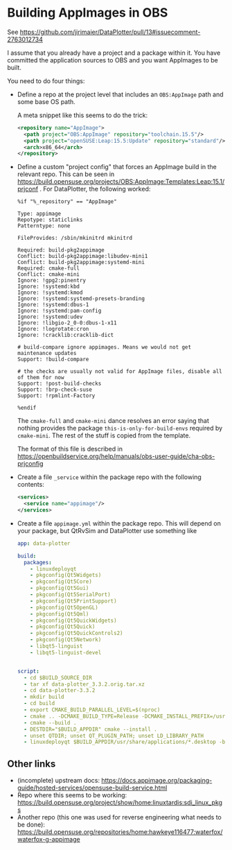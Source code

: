 # Building AppImages in OBS

See https://github.com/jirimaier/DataPlotter/pull/13#issuecomment-2763012734

I assume that you already have a project and a package within it.
You have committed the application sources to OBS and you want AppImages to be built.

You need to do four things:
* Define a repo at the project level that includes an `OBS:AppImage` path and some base OS path.

  A meta snippet like this seems to do the trick:
  ```xml
  <repository name="AppImage">
    <path project="OBS:AppImage" repository="toolchain.15.5"/>
    <path project="openSUSE:Leap:15.5:Update" repository="standard"/>
    <arch>x86_64</arch>
  </repository>
  ```
* Define a custom "project config" that forces an AppImage build
  in the relevant repo. This can be seen in https://build.opensuse.org/projects/OBS:AppImage:Templates:Leap:15.1/prjconf .
  For DataPlotter, the following worked:
  ```
  %if "%_repository" == "AppImage"

  Type: appimage
  Repotype: staticlinks
  Patterntype: none

  FileProvides: /sbin/mkinitrd mkinitrd

  Required: build-pkg2appimage
  Conflict: build-pkg2appimage:libudev-mini1
  Conflict: build-pkg2appimage:systemd-mini
  Required: cmake-full
  Conflict: cmake-mini
  Ignore: !gpg2:pinentry
  Ignore: !systemd:kbd
  Ignore: !systemd:kmod
  Ignore: !systemd:systemd-presets-branding
  Ignore: !systemd:dbus-1
  Ignore: !systemd:pam-config
  Ignore: !systemd:udev
  Ignore: !libgio-2_0-0:dbus-1-x11
  Ignore: !logrotate:cron
  Ignore: !cracklib:cracklib-dict

  # build-compare ignore appimages. Means we would not get maintenance updates
  Support: !build-compare

  # the checks are usually not valid for AppImage files, disable all of them for now
  Support: !post-build-checks
  Support: !brp-check-suse
  Support: !rpmlint-Factory

  %endif
  ```
  The `cmake-full` and `cmake-mini` dance resolves an error saying that nothing provides the package `this-is-only-for-build-envs` required by `cmake-mini`.
  The rest of the stuff is copied from the template.

  The format of this file is described in https://openbuildservice.org/help/manuals/obs-user-guide/cha-obs-prjconfig
* Create a file `_service` within the package repo with the following contents:
  ```xml
  <services>
    <service name="appimage"/>
  </services>
  ```
* Create a file `appimage.yml` within the package repo. This will depend on your package, but QtRvSim and DataPlotter use something like
  ```yml
  app: data-plotter

  build:
    packages:
      - linuxdeployqt
      - pkgconfig(Qt5Widgets)
      - pkgconfig(Qt5Core)
      - pkgconfig(Qt5Gui)
      - pkgconfig(Qt5SerialPort)
      - pkgconfig(Qt5PrintSupport)
      - pkgconfig(Qt5OpenGL)
      - pkgconfig(Qt5Qml)
      - pkgconfig(Qt5QuickWidgets)
      - pkgconfig(Qt5Quick)
      - pkgconfig(Qt5QuickControls2)
      - pkgconfig(Qt5Network)
      - libqt5-linguist
      - libqt5-linguist-devel


  script:
    - cd $BUILD_SOURCE_DIR
    - tar xf data-plotter_3.3.2.orig.tar.xz
    - cd data-plotter-3.3.2
    - mkdir build
    - cd build
    - export CMAKE_BUILD_PARALLEL_LEVEL=$(nproc)
    - cmake .. -DCMAKE_BUILD_TYPE=Release -DCMAKE_INSTALL_PREFIX=/usr
    - cmake --build .
    - DESTDIR="$BUILD_APPDIR" cmake --install .
    - unset QTDIR; unset QT_PLUGIN_PATH; unset LD_LIBRARY_PATH
    - linuxdeployqt $BUILD_APPDIR/usr/share/applications/*.desktop -bundle-non-qt-libs -verbose=2 -no-strip
  ```

## Other links

* (incomplete) upstream docs: https://docs.appimage.org/packaging-guide/hosted-services/opensuse-build-service.html
* Repo where this seems to be working: https://build.opensuse.org/project/show/home:linuxtardis:sdi_linux_pkgs
* Another repo (this one was used for reverse engineering what needs to be done): https://build.opensuse.org/repositories/home:hawkeye116477:waterfox/waterfox-g-appimage
